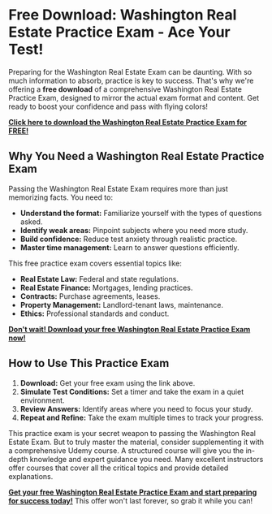 # Free Download: Washington Real Estate Practice Exam - Ace Your Test!

Preparing for the Washington Real Estate Exam can be daunting. With so much information to absorb, practice is key to success. That's why we're offering a **free download** of a comprehensive Washington Real Estate Practice Exam, designed to mirror the actual exam format and content. Get ready to boost your confidence and pass with flying colors!

[**Click here to download the Washington Real Estate Practice Exam for FREE!**](https://udemywork.com/washington-real-estate-practice-exam)

## Why You Need a Washington Real Estate Practice Exam

Passing the Washington Real Estate Exam requires more than just memorizing facts. You need to:

*   **Understand the format:** Familiarize yourself with the types of questions asked.
*   **Identify weak areas:** Pinpoint subjects where you need more study.
*   **Build confidence:** Reduce test anxiety through realistic practice.
*   **Master time management:** Learn to answer questions efficiently.

This free practice exam covers essential topics like:

*   **Real Estate Law:** Federal and state regulations.
*   **Real Estate Finance:** Mortgages, lending practices.
*   **Contracts:** Purchase agreements, leases.
*   **Property Management:** Landlord-tenant laws, maintenance.
*   **Ethics:** Professional standards and conduct.

[**Don't wait! Download your free Washington Real Estate Practice Exam now!**](https://udemywork.com/washington-real-estate-practice-exam)

## How to Use This Practice Exam

1.  **Download:** Get your free exam using the link above.
2.  **Simulate Test Conditions:** Set a timer and take the exam in a quiet environment.
3.  **Review Answers:** Identify areas where you need to focus your study.
4.  **Repeat and Refine:** Take the exam multiple times to track your progress.

This practice exam is your secret weapon to passing the Washington Real Estate Exam. But to truly master the material, consider supplementing it with a comprehensive Udemy course. A structured course will give you the in-depth knowledge and expert guidance you need. Many excellent instructors offer courses that cover all the critical topics and provide detailed explanations.

[**Get your free Washington Real Estate Practice Exam and start preparing for success today!**](https://udemywork.com/washington-real-estate-practice-exam) This offer won't last forever, so grab it while you can!
